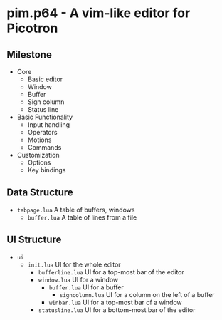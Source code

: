 # pim.p64 - A vim-like editor for Picotron

## Milestone

- Core
  - Basic editor
  - Window
  - Buffer
  - Sign column
  - Status line
- Basic Functionality
  - Input handling
  - Operators
  - Motions
  - Commands
- Customization
  - Options
  - Key bindings

## Data Structure

- `tabpage.lua` A table of buffers, windows
  - `buffer.lua` A table of lines from a file

## UI Structure

- `ui`
  - `init.lua` UI for the whole editor
    - `bufferline.lua` UI for a top-most bar of the editor
    - `window.lua` UI for a window
      - `buffer.lua` UI for a buffer
        - `signcolumn.lua` UI for a column on the left of a buffer
      - `winbar.lua` UI for a top-most bar of a window
    - `statusline.lua` UI for a bottom-most bar of the editor
